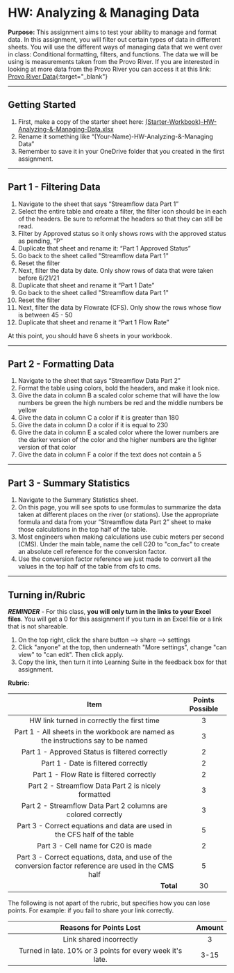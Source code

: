 #  HW: Analyzing & Managing Data

**Purpose:** This assignment aims to test your ability to manage and format data. In this assignment, you will filter out certain types of data in different sheets. You will use the different ways of managing data that we went over in class: Conditional formatting, filters, and functions. The data we will be using is measurements taken from the Provo River. If you are interested in looking at more data from the Provo River you can access it at this link:
[Provo River Data](https://waterdata.usgs.gov/monitoring-location/10163000/#parameterCode=00065&period=P7D){:target="_blank"}

---

## Getting Started

1. First, make a copy of the starter sheet here: 
   [(Starter-Workbook)-HW-Analyzing-&-Managing-Data.xlsx](%28Starter-Workbook%29-HW-Analyzing-%26-Managing-Data.xlsx)
2. Rename it something like “(Your-Name)-HW-Analyzing-&-Managing Data”
3. Remember to save it in your OneDrive folder that you created in the first assignment.

---

## Part 1 - Filtering Data

1. Navigate to the sheet that says “Streamflow data Part 1”
2. Select the entire table and create a filter, the filter icon should be in each of the headers. Be sure to reformat the headers so that they can still be read.
3. Filter by Approved status so it only shows rows with the approved status as pending, "P"
4. Duplicate that sheet and rename it: “Part 1 Approved Status”
5. Go back to the sheet called "Streamflow data Part 1"
6. Reset the filter
7. Next, filter the data by date. Only show rows of data that were taken before 6/21/21
8. Duplicate that sheet and rename it “Part 1 Date”
9. Go back to the sheet called "Streamflow data Part 1"
10. Reset the filter
11. Next, filter the data by Flowrate (CFS). Only show the rows whose flow is between 45 - 50
12. Duplicate that sheet and rename it “Part 1 Flow Rate”

At this point, you should have 6 sheets in your workbook.

---

## Part 2 - Formatting Data

1. Navigate to the sheet that says “Streamflow Data Part 2”
2. Format the table using colors, bold the headers, and make it look nice.
3. Give the data in column B a scaled color scheme that will have the low numbers be green the high numbers be red and the middle numbers be yellow
4. Give the data in column C a color if it is greater than 180
5. Give the data in column D a color if it is equal to 230
6. Give the data in column E a scaled color where the lower numbers are the darker version of the color and the higher numbers are the lighter version of that color
7. Give the data in column F a color if the text does not contain a 5

---

## Part 3 - Summary Statistics

1. Navigate to the Summary Statistics sheet.
2. On this page, you will see spots to use formulas to summarize the data taken at different places on the river (or stations). Use the appropriate formula and data from your “Streamflow data Part 2” sheet to make those calculations in the top half of the table.
3. Most engineers when making calculations use cubic meters per second (CMS). Under the main table, name the cell C20 to "con_fac" to create an absolute cell reference for the conversion factor.
4. Use the conversion factor reference we just made to convert all the values in the top half of the table from cfs to cms.

---

## Turning in/Rubric

**_REMINDER_** - For this class, **you will only turn in the links to your Excel files**. You will get a 0 for this assignment if you turn in an Excel file or a link that is not shareable. 

1. On the top right, click the share button --> share --> settings
2. Click "anyone" at the top, then underneath "More settings", change "can view" to "can edit". Then click apply. 
3. Copy the link, then turn it into Learning Suite in the feedback box for that assignment.

**Rubric:**

|                                                 Item                                                  | Points Possible |
|:-----------------------------------------------------------------------------------------------------:|:---------------:|
|                              HW link turned in correctly the first time                               |        3        |
|           Part 1 - All sheets in the workbook are named as the instructions say to be named           |        3        |
|                            Part 1 - Approved Status is filtered correctly                             |        2        |
|                                 Part 1 - Date  is filtered correctly                                  |        2        |
|                               Part 1 - Flow Rate is filtered correctly                                |        2        |
|                         Part 2 -  Streamflow Data Part 2 is nicely formatted                          |        3        |
|                     Part 2 - Streamflow Data Part 2 columns are colored correctly                     |        3        |
|               Part 3 - Correct equations and data are used in the CFS half of the table               |        5        |
|                                  Part 3 - Cell name for C20 is made                                   |        2        |
| Part 3 - Correct equations, data, and use of the conversion factor reference are used in the CMS half |        5        |
|                            <div style="text-align: right">**Total**</div>                             |       30        |

The following is not apart of the rubric, but specifies how you can lose points. For example: if you fail to share your link correctly.

|                **Reasons for Points Lost**                | **Amount** |  
|:---------------------------------------------------------:|:----------:|
|                  Link shared incorrectly                  |     3      |
| Turned in late. 10% or 3 points for every week it's late. |    3-15    |

